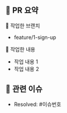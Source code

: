 ## 🌴 PR 요약

🌱 작업한 브랜치
- feature/1-sign-up

🌱 작업한 내용
- 작업 내용 1
- 작업 내용 2

## 📮 관련 이슈
- Resolved: #이슈번호
